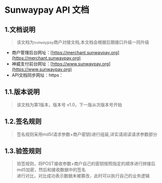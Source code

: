 # Sunwaypay API 文档


## 1.文档说明

> 该文档为`sunwaypay`商户对接文档,本文档会根据后期接口升级一同升级

* 商户管理后台网址：[https://merchant.sunwaypay.org](https://merchant.sunwaypay.org)
* 神威支付前台网址：[https://www.sunwaypay.org](https://www.sunwaypay.org)
* API文档同步网址：https：

## 1.1.版本说明

> 该文档为第1版本，版本号 v1.0，下一版从次版本号开始

## 1.2.签名规则

> 签名规则采用md5\(请求参数+商户密钥\)进行组装,详实请阅读请求参数部分

## 1.3.验签规则

> 验签规则，将POST接收参数+商户自己的密钥按照指定的顺序进行拼接后md5加密，然后和接收数据中的签名  
> 进行对比，对比成功表示数据未被篡改，此时可以执行自己的业务逻辑
